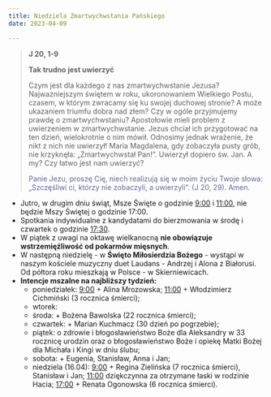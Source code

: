 ```yaml
---
title: Niedziela Zmartwychwstania Pańskiego
date: 2023-04-09

---
```


> **J 20, 1-9**
>
> **Tak trudno jest uwierzyć**
>
> Czym jest dla każdego z nas zmartwychwstanie Jezusa? Najważniejszym świętem w roku, ukoronowaniem Wielkiego Postu, czasem, w którym zwracamy się ku swojej duchowej stronie? A może ukazaniem triumfu dobra nad złem? Czy w ogóle przyjmujemy prawdę o zmartwychwstaniu? Apostołowie mieli problem z uwierzeniem w zmartwychwstanie. Jezus chciał ich przygotować na ten dzień, wielokrotnie o nim mówił. Odnosimy jednak wrażenie, że nikt z nich nie uwierzył! Maria Magdalena, gdy zobaczyła pusty grób, nie krzyknęła: „Zmartwychwstał Pan!”. Uwierzył dopiero św. Jan. A my? Czy łatwo jest nam uwierzyć?
>
> <span style="color: #666699;">Panie Jezu, proszę Cię, niech realizują się w moim życiu Twoje słowa: „Szczęśliwi ci, którzy nie zobaczyli, a uwierzyli”. (J 20, 29). Amen.
> &nbsp;

- Jutro, w drugim dniu świąt, Msze Święte o godzinie <u>9:00</u> i <u>11:00</u>, nie będzie Mszy Świętej o godzinie 17:00.
- Spotkania indywidualne z kandydatami do bierzmowania w środę i czwartek o godzinie <u>17:30</u>.
- W piątek z uwagi na oktawę wielkanocną **nie obowiązuje wstrzemięźliwość od pokarmów mięsnych**.
- W następną niedzielę - w **Święto Miłosierdzia Bożego** - wystąpi w naszym kościele muzyczny duet Laudans - Andrzej i Alona z Białorusi. Od półtora roku mieszkają w Polsce - w Skierniewicach.
- **Intencje mszalne na najbliższy tydzień:**
  - poniedziałek: <u>9:00</u> + Alina Mrozowska; <u>11:00</u> + Włodzimierz Cichmiński (3 rocznica śmierci);
  - wtorek:
  - środa: + Bożena Bawolska (22 rocznica śmierci);
  - czwartek: + Marian Kuchmacz (30 dzień po pogrzebie);
  - piątek: o zdrowie i błogosławieństwo Boże dla Aleksandry w 33 rocznicę urodzin oraz o błogosławieństwo Boże i opiekę Matki Bożej dla Michała i Kingi w dniu ślubu;
  - sobota: + Eugenia, Stanisław, Anna i Jan;
  - niedziela (16.04): <u>9:00</u> + Regina Zielińska (7 rocznica śmierci), Stanisław i Jan; <u>11:00</u> dziękczynna za otrzymane łaski w rodzinie Hacia; <u>17:00</u> + Renata Ogonowska (6 rocznica śmierci).
